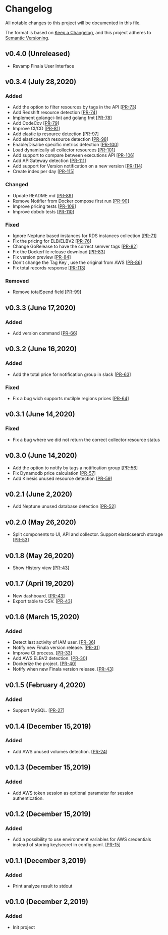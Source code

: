# Changelog
All notable changes to this project will be documented in this file.

The format is based on [Keep a Changelog](https://keepachangelog.com/en/1.0.0/),
and this project adheres to [Semantic Versioning](https://semver.org/spec/v2.0.0.html).

## v0.4.0 (Unreleased)
- Revamp Finala User Interface

## v0.3.4 (July 28,2020)
### Added
- Add the option to filter resources by tags in the API [[PR-73](https://github.com/similarweb/finala/pull/73)]
- Add Redshift resource detection [[PR-74](https://github.com/similarweb/finala/pull/74)]
- Implement golangci-lint and golang fmt [[PR-78](https://github.com/similarweb/finala/pull/78)]
- Add CodeCov [[PR-79](https://github.com/similarweb/finala/pull/79)]
- Improve CI/CD [[PR-81](https://github.com/similarweb/finala/pull/81)]
- Add elastic ip resource detection [[PR-97](https://github.com/similarweb/finala/pull/97)]
- Add elasticsearch resource detection [[PR-98](https://github.com/similarweb/finala/pull/98)]
- Enable/Disalbe specific metrics detection [[PR-100](https://github.com/similarweb/finala/pull/100)]
- Load dynamically all collector resources [[PR-101](https://github.com/similarweb/finala/pull/101)]
- Add support to compare between executions API [[PR-106](https://github.com/similarweb/finala/pull/106)]
- Add APIGateway detection [[PR-111](https://github.com/similarweb/finala/pull/111)]
- Add support for Version notification on a new version [[PR-114](https://github.com/similarweb/finala/pull/114)]
- Create index per day [[PR-115](https://github.com/similarweb/finala/pull/115)]
### Changed
- Update README.md [[PR-89](https://github.com/similarweb/finala/pull/89)]
- Remove Notifier from Docker compose first run [[PR-90](https://github.com/similarweb/finala/pull/90)]
- Improve pricing tests [[PR-109](https://github.com/similarweb/finala/pull/109)]
- Improve dobdb tests [[PR-110](https://github.com/similarweb/finala/pull/110)]
### Fixed
- Ignore Neptune based instances for RDS instances collection [[PR-71](https://github.com/similarweb/finala/pull/71)]
- Fix the pricing for ELB/ELBV2 [[PR-76](https://github.com/similarweb/finala/pull/76)]
- Change GoRelease to have the correct semver tags [[PR-82](https://github.com/similarweb/finala/pull/82)]
- Fix the Dockerfile release download [[PR-83](https://github.com/similarweb/finala/pull/83)]
- Fix version preview [[PR-84](https://github.com/similarweb/finala/pull/84)]
- Don't change the Tag Key , use the original from AWS [[PR-86](https://github.com/similarweb/finala/pull/86)]
- Fix total records response [[PR-113](https://github.com/similarweb/finala/pull/113)]
### Removed
- Remove totalSpend field [[PR-99](https://github.com/similarweb/finala/pull/99)]

## v0.3.3 (June 17,2020)
### Added
- Add version command [[PR-66](https://github.com/similarweb/finala/pull/66)]

## v0.3.2 (June 16,2020)
### Added
- Add the total price for notification group in slack [[PR-63](https://github.com/similarweb/finala/pull/63)]
### Fixed
- Fix a bug wich supports mutilple regions prices [[PR-64](https://github.com/similarweb/finala/pull/64)]

## v0.3.1 (June 14,2020)
### Fixed
- Fix a bug where we did not return the correct collector resource status

## v0.3.0 (June 14,2020)
- Add the option to notify by tags a notification group [[PR-56](https://github.com/similarweb/finala/pull/56)]
- Fix Dynamodb price calculation [[PR-57](https://github.com/similarweb/finala/pull/57)]
- Add Kinesis unused resource detection [[PR-59](https://github.com/similarweb/finala/pull/59)]

## v0.2.1 (June 2,2020)
- Add Neptune unused database detection [[PR-52](https://github.com/similarweb/finala/pull/52)]

## v0.2.0 (May 26,2020)
- Split components to UI, API and collector. Support elasticsearch storage [[PR-53](https://github.com/similarweb/finala/pull/53)]

## v0.1.8 (May 26,2020)
- Show History view [[PR-43](https://github.com/similarweb/finala/pull/43)]

## v0.1.7 (April 19,2020)
- New dashboard. [[PR-43](https://github.com/similarweb/finala/pull/43)]
- Export table to CSV. [[PR-43](https://github.com/similarweb/finala/pull/43)]

## v0.1.6 (March 15,2020)
### Added
- Detect last activity of IAM user. [[PR-36](https://github.com/similarweb/finala/pull/36)]
- Notify new Finala version release. [[PR-31](https://github.com/similarweb/finala/pull/31)]
- Improve CI process. [[PR-33](https://github.com/similarweb/finala/pull/33)]
- Add AWS ELBV2 detection. [[PR-30](https://github.com/similarweb/finala/pull/30)]
- Dockerize the project. [[PR-40](https://github.com/similarweb/finala/pull/40)]
- Notify when new Finala version release. [[PR-43](https://github.com/similarweb/finala/pull/43)]

## v0.1.5 (February 4,2020)
### Added
-  Support MySQL. [[PR-27](https://github.com/similarweb/finala/pull/27)]

## v0.1.4 (December 15,2019)
### Added
-  Add AWS unused volumes detection. [[PR-24](https://github.com/similarweb/finala/pull/24)]

## v0.1.3 (December 15,2019)
### Added
-  Add AWS token session as optional parameter for session authentication.

## v0.1.2 (December 15,2019)
### Added
-  Add a possibility to use environment variables for AWS credentials instead of storing key/secret in config.yaml. [[PR-15](https://github.com/similarweb/finala/pull/15)]

## v0.1.1 (December 3,2019)
### Added
- Print analyze result to stdout

## v0.1.0 (December 2,2019)
### Added
- Init project
